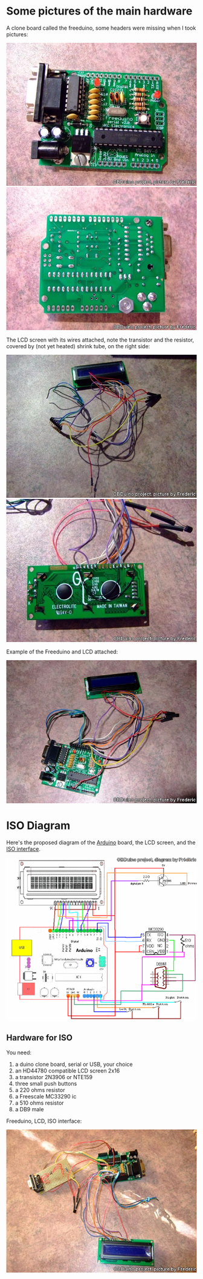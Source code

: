 

# Some pictures of the main hardware #

A clone board called the freeduino, some headers were missing when I took pictures:

![](https://github.com/Magister54/opengauge/blob/wiki/pictures/freeduino_front.jpg)
![](https://github.com/Magister54/opengauge/blob/wiki/pictures/freeduino_back.jpg)


The LCD screen with its wires attached, note the transistor and the resistor, covered by (not yet heated) shrink tube, on the right side:

![](https://github.com/Magister54/opengauge/blob/wiki/pictures/lcd.jpg)
![](https://github.com/Magister54/opengauge/blob/wiki/pictures/lcd_back.jpg)


Example of the Freeduino and LCD attached:

![](https://github.com/Magister54/opengauge/blob/wiki/pictures/duino_lcd.jpg)

# ISO Diagram #

Here's the proposed diagram of the [Arduino](http://arduino.cc) board, the LCD screen, and the [ISO interface](OBDuinoInterface.md).

![](https://github.com/Magister54/opengauge/blob/wiki/pictures/obduino_iso.gif)

## Hardware for ISO ##

You need:
  1. a duino clone board, serial or USB, your choice
  1. an HD44780 compatible LCD screen 2x16
  1. a transistor 2N3906 or NTE159
  1. three small push buttons
  1. a 220 ohms resistor
  1. a Freescale MC33290 ic
  1. a 510 ohms resistor
  1. a DB9 male

Freeduino, LCD, ISO interface:

![](https://github.com/Magister54/opengauge/blob/wiki/pictures/obduino.jpg)
